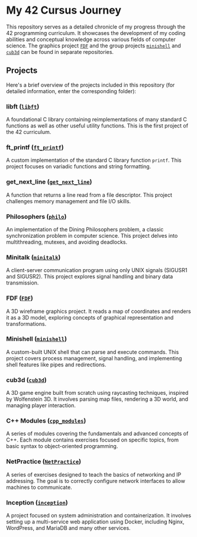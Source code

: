 # My 42 Cursus Journey

This repository serves as a detailed chronicle of my progress through the 42 programming curriculum. It showcases the development of my coding abilities and conceptual knowledge across various fields of computer science. The graphics project [`FDF`](https://github.com/denuen/FDF.git) and the group projects [`minishell`](https://github.com/denuen/mini_shell.git) and [`cub3d`](https://github.com/denuen/cub3d.git) can be found in separate repositories.

## Projects

Here's a brief overview of the projects included in this repository (for detailed information, enter the corresponding folder):

### libft ([`libft`](./libft/))

A foundational C library containing reimplementations of many standard C functions as well as other useful utility functions. This is the first project of the 42 curriculum.


### ft_printf ([`ft_printf`](./ft_printf/))

A custom implementation of the standard C library function `printf`. This project focuses on variadic functions and string formatting.


### get_next_line ([`get_next_line`](./get_next_line/))

A function that returns a line read from a file descriptor. This project challenges memory management and file I/O skills.


### Philosophers ([`philo`](./philo/))

An implementation of the Dining Philosophers problem, a classic synchronization problem in computer science. This project delves into multithreading, mutexes, and avoiding deadlocks.


### Minitalk ([`minitalk`](./minitalk/))

A client-server communication program using only UNIX signals (SIGUSR1 and SIGUSR2). This project explores signal handling and binary data transmission.


### FDF ([`FDF`](https://github.com/denuen/FDF.git))

A 3D wireframe graphics project. It reads a map of coordinates and renders it as a 3D model, exploring concepts of graphical representation and transformations.


### Minishell ([`minishell`](https://github.com/denuen/mini_shell.git))

A custom-built UNIX shell that can parse and execute commands. This project covers process management, signal handling, and implementing shell features like pipes and redirections.


### cub3d ([`cub3d`](https://github.com/denuen/cub3d.git))

A 3D game engine built from scratch using raycasting techniques, inspired by Wolfenstein 3D. It involves parsing map files, rendering a 3D world, and managing player interaction.


### C++ Modules ([`cpp_modules`](./cpp_modules/))

A series of modules covering the fundamentals and advanced concepts of C++. Each module contains exercises focused on specific topics, from basic syntax to object-oriented programming.


### NetPractice ([`NetPractice`](./NetPractice/))

A series of exercises designed to teach the basics of networking and IP addressing. The goal is to correctly configure network interfaces to allow machines to communicate.


### Inception ([`inception`](./inception/))

A project focused on system administration and containerization. It involves setting up a multi-service web application using Docker, including Nginx, WordPress, and MariaDB and many other services.


